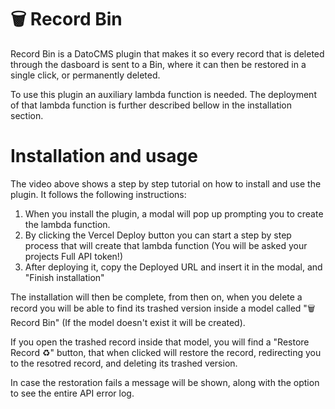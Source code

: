 # 🗑 Record Bin

Record Bin is a DatoCMS plugin that makes it so every record that is deleted through the dasboard is sent to a Bin, where it can then be restored in a single click, or permanently deleted.

To use this plugin an auxiliary lambda function is needed. The deployment of that lambda function is further described bellow in the installation section.

# Installation and usage

The video above shows a step by step tutorial on how to install and use the plugin.
It follows the following instructions:

1. When you install the plugin, a modal will pop up prompting you to create the lambda function.
2. By clicking the Vercel Deploy button you can start a step by step process that will create that lambda function (You will be asked your projects Full API token!)
3. After deploying it, copy the Deployed URL and insert it in the modal, and "Finish installation"

The installation will then be complete, from then on, when you delete a record you will be able to find its trashed version inside a model called "🗑 Record Bin" (If the model doesn't exist it will be created).

If you open the trashed record inside that model, you will find a "Restore Record ♻️" button, that when clicked will restore the record, redirecting you to the resotred record, and deleting its trashed version.

In case the restoration fails a message will be shown, along with the option to see the entire API error log.
